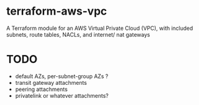 # terraform-aws-vpc
A Terraform module for an AWS Virtual Private Cloud (VPC), with included subnets, route tables, NACLs, and internet/ nat gateways

# TODO
- default AZs, per-subnet-group AZs ?
- transit gateway attachments
- peering attachments
- privatelink or whatever attachments?
